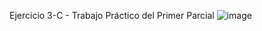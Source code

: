 Ejercicio 3-C - Trabajo Práctico del Primer Parcial
![image](https://github.com/user-attachments/assets/d0dee7de-1b45-4d69-a632-e0e05be5efbc)
